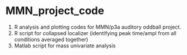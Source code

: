 # MMN_project_code
1. R analysis and plotting codes for MMN/p3a auditory oddball project.
2. R script for collapsed localizer (identifying peak time/ampl from all conditions averaged together)
2. Matlab script for mass univariate analysis
